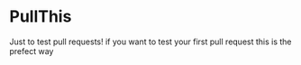 # PullThis
Just to test pull requests!
if you want to test your first pull request
this is the prefect way
